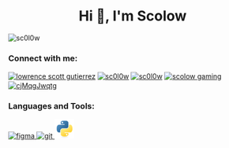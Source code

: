 <h1 align="center">Hi 👋, I'm Scolow</h1>
<p align="left"> <img src="https://komarev.com/ghpvc/?username=sc0l0w&label=Profile%20views&color=0e75b6&style=flat" alt="sc0l0w" /> </p>

<h3 align="left">Connect with me:</h3>
<p align="left">
<a href="https://www.linkedin.com/in/lsdg/" target="blank"><img align="center" src="https://raw.githubusercontent.com/rahuldkjain/github-profile-readme-generator/master/src/images/icons/Social/linked-in-alt.svg" alt="lowrence scott gutierrez" height="30" width="40" /></a>
<a href="https://fb.com/sc0l0w" target="blank"><img align="center" src="https://raw.githubusercontent.com/rahuldkjain/github-profile-readme-generator/master/src/images/icons/Social/facebook.svg" alt="sc0l0w" height="30" width="40" /></a>
<a href="https://instagram.com/sc0l0w" target="blank"><img align="center" src="https://raw.githubusercontent.com/rahuldkjain/github-profile-readme-generator/master/src/images/icons/Social/instagram.svg" alt="sc0l0w" height="30" width="40" /></a>
<a href="https://www.youtube.com/@scolowgaming" target="blank"><img align="center" src="https://raw.githubusercontent.com/rahuldkjain/github-profile-readme-generator/master/src/images/icons/Social/youtube.svg" alt="scolow gaming" height="30" width="40" /></a>
<a href="https://discord.gg/cjMqgJwqtg" target="blank"><img align="center" src="https://raw.githubusercontent.com/rahuldkjain/github-profile-readme-generator/master/src/images/icons/Social/discord.svg" alt="cjMqgJwqtg" height="30" width="40" /></a>
</p>

<h3 align="left">Languages and Tools:</h3>
<p align="left"> <a href="https://www.figma.com/" target="_blank" rel="noreferrer"> <img src="https://www.vectorlogo.zone/logos/figma/figma-icon.svg" alt="figma" width="40" height="40"/> </a> <a href="https://git-scm.com/" target="_blank" rel="noreferrer"> <img src="https://www.vectorlogo.zone/logos/git-scm/git-scm-icon.svg" alt="git" width="40" height="40"/> </a> <a href="https://www.python.org" target="_blank" rel="noreferrer"> <img src="https://raw.githubusercontent.com/devicons/devicon/master/icons/python/python-original.svg" alt="python" width="40" height="40"/> </a> </p>


